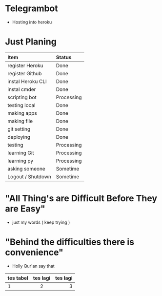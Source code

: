 # Telegrambot
* Hosting into heroku

# Just Planing

| Item                  | Status                                     |
| :-------------------- | :---------------------------------------- |
| register Heroku                    | Done                              |
| register Github                    | Done                          |
| instal Heroku CLI                 | Done                         |
| instal cmder                    | Done                                   |
| scripting bot                  | Processing |
| testing local            | Done                                   |
| making apps          | Done                                     |
| making file              | Done                            |
| git setting              | Done                       |
| deploying                   | Done                                   |
| testing             | Processing                                       |
| learning Git           | Processing                  |
| learning py     | Processing                                |
| asking someone     | Sometime                                |
| Logout / Shutdown     | Sometime                                |

# "All Thing's are Difficult Before They are Easy"
* just my words ( keep trying )

# "Behind the difficulties there is convenience"
* Holly Qur'an say that


| tes tabel | tes lagi | tes lagi |
|:--------|:---------:|--------:|
| 1 | 2 | 3 |
